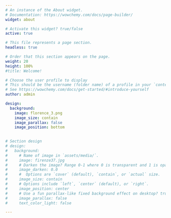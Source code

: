 ```yaml
---
# An instance of the About widget.
# Documentation: https://wowchemy.com/docs/page-builder/
widget: about

# Activate this widget? true/false
active: true

# This file represents a page section.
headless: true

# Order that this section appears on the page.
weight: 20
height: 100%
#title: Welcome! 

# Choose the user profile to display
# This should be the username (folder name) of a profile in your `content/authors/` folder.
# See https://wowchemy.com/docs/get-started/#introduce-yourself
author: admin

design:
  background:
    image: florence_3.png
    image_size: contain
    image_parallax: false
    image_position: bottom
    

# Section design
# design:
#   background:
#     # Name of image in `assets/media/`.
#     image: firenze37.jpg
#     # Darken the image? Range 0-1 where 0 is transparent and 1 is opaque.
#     image_darken: 0.0
#     #  Options are `cover` (default), `contain`, or `actual` size.
#     image_size: contain
#     # Options include `left`, `center` (default), or `right`.
#     image_position: center
#     # Use a fun parallax-like fixed background effect on desktop? true/false
#     image_parallax: false
#     text_color_light: false

---
```

